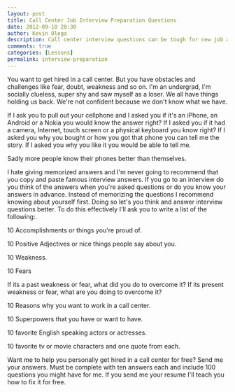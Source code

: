 ```yaml
---
layout: post
title: Call Center Job Interview Preparation Questions
date: 2012-09-10 20:30
author: Kevin Olega
description: Call center interview questions can be tough for new job applicants. You can use this lesson to compose your own unique interview answers and get hired.
comments: true
categories: [Lessons]
permalink: interview-preparation
---
```

You want to get hired in a call center.
But you have obstacles and challenges like fear, doubt, weakness and so on. I'm an undergrad, I'm socially clueless, super shy and saw myself as a loser. We all have things holding us back. We're not confident because we don't know what we have.

If I ask you to pull out your cellphone and I asked you if it's an iPhone, an Android or a Nokia you would know the answer right? If I asked you if it had a camera, Internet, touch screen or a physical keyboard you know right? If I asked you why you bought or how you got that phone you can tell me the story. If I asked you why you like it you would be able to tell me.

Sadly more people know their phones better than themselves.

I hate giving memorized answers and I'm never going to recommend that you copy and paste famous interview answers. If you go to an interview do you think of the answers when you're asked questions or do you know your answers in advance. Instead of memorizing the questions I recommend knowing about yourself first. Doing so let's you think and answer interview questions better. To do this effectively I'll ask you to write a list of the following:.

10 Accomplishments or things you're proud of.

10 Positive Adjectives or nice things people say about you.

10 Weakness.

10 Fears

If its a past weakness or fear, what did you do to overcome it? If its present weakness or fear, what are you doing to overcome it?

10 Reasons why you want to work in a call center.

10 Superpowers that you have or want to have.

10 favorite English speaking actors or actresses.

10 favorite tv or movie characters and one quote from each.

Want me to help you personally get hired in a call center for free? Send me your answers. Must be complete with ten answers each and include 100 questions you might have for me. If you send me your resume I'll teach you how to fix it for free.
